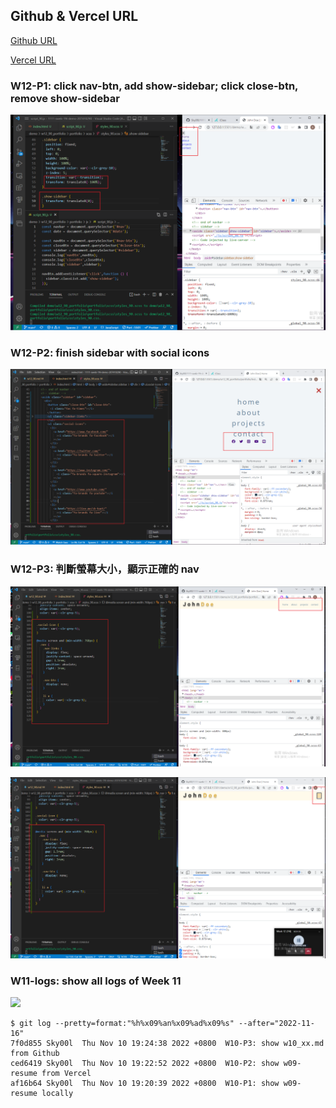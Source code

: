 ## Github & Vercel URL

[Github URL](https://github.com/Sky00l/1111-sweb-1N-demo-207410290)

[Vercel URL](https://1111-sweb-1-n-demo-207410290-dl4i.vercel.app/)

### W12-P1: click nav-btn, add show-sidebar; click close-btn, remove show-sidebar

![](w12-p1.png)

### W12-P2: finish sidebar with social icons

![](w12-p2.png)

### W12-P3: 判斷螢幕大小，顯示正確的 nav

![](w12-p3-1.png)

![](w12-p3-2.png)

### W11-logs: show all logs of Week 11

![](w11-logs.png)

```
$ git log --pretty=format:"%h%x09%an%x09%ad%x09%s" --after="2022-11-16"
7f0d855 Sky00l  Thu Nov 10 19:24:38 2022 +0800  W10-P3: show w10_xx.md from Github
ced6419 Sky00l  Thu Nov 10 19:22:52 2022 +0800  W10-P2: show w09-resume from Vercel
af16b64 Sky00l  Thu Nov 10 19:20:39 2022 +0800  W10-P1: show w09-resume locally
```
